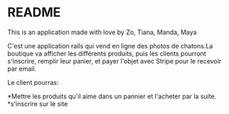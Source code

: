 # README

This is an application made with love by Zo, Tiana, Manda, Maya

C'est une application rails qui vend en ligne des photos de chatons.La boutique va afficher les différents produits, puis les clients pourront s'inscrire, remplir leur panier, et payer l'objet avec Stripe pour le recevoir par email.

Le client pourras:

*Mettre les produits qu'il aime dans un pannier et l'acheter par la suite.
*s'inscrire sur le site
